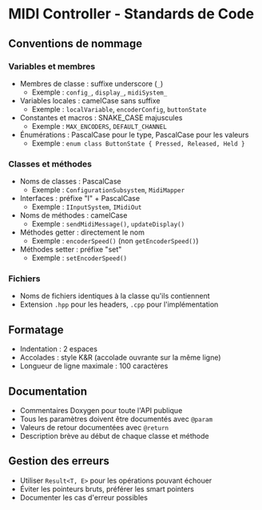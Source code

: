 # MIDI Controller - Standards de Code

## Conventions de nommage

### Variables et membres
- Membres de classe : suffixe underscore (`_`) 
  - Exemple : `config_`, `display_`, `midiSystem_`
- Variables locales : camelCase sans suffixe 
  - Exemple : `localVariable`, `encoderConfig`, `buttonState`
- Constantes et macros : SNAKE_CASE majuscules 
  - Exemple : `MAX_ENCODERS`, `DEFAULT_CHANNEL`
- Énumérations : PascalCase pour le type, PascalCase pour les valeurs
  - Exemple : `enum class ButtonState { Pressed, Released, Held }`

### Classes et méthodes
- Noms de classes : PascalCase 
  - Exemple : `ConfigurationSubsystem`, `MidiMapper`
- Interfaces : préfixe "I" + PascalCase 
  - Exemple : `IInputSystem`, `IMidiOut`
- Noms de méthodes : camelCase 
  - Exemple : `sendMidiMessage()`, `updateDisplay()`
- Méthodes getter : directement le nom 
  - Exemple : `encoderSpeed()` (non `getEncoderSpeed()`)
- Méthodes setter : préfixe "set" 
  - Exemple : `setEncoderSpeed()`

### Fichiers
- Noms de fichiers identiques à la classe qu'ils contiennent
- Extension `.hpp` pour les headers, `.cpp` pour l'implémentation

## Formatage
- Indentation : 2 espaces
- Accolades : style K&R (accolade ouvrante sur la même ligne)
- Longueur de ligne maximale : 100 caractères

## Documentation
- Commentaires Doxygen pour toute l'API publique
- Tous les paramètres doivent être documentés avec `@param`
- Valeurs de retour documentées avec `@return`
- Description brève au début de chaque classe et méthode

## Gestion des erreurs
- Utiliser `Result<T, E>` pour les opérations pouvant échouer
- Éviter les pointeurs bruts, préférer les smart pointers
- Documenter les cas d'erreur possibles
